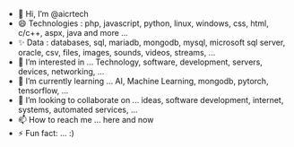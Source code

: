 - 👋 Hi, I’m @aicrtech 
- 😄 Technologies : php, javascript, python, linux, windows, css, html, c/c++, aspx, java and more ...
- ✨ Data : databases, sql, mariadb, mongodb, mysql, microsoft sql server, oracle, csv, files, images, sounds, videos, streams, ...
- 👀 I’m interested in ... Technology, software, development, servers, devices, networking, ...
- 🌱 I’m currently learning ... AI, Machine Learning, mongodb, pytorch, tensorflow, ...
- 💞️ I’m looking to collaborate on ... ideas, software development, internet, systems, automated services, ...
- 📫 How to reach me ... here and now
- ⚡ Fun fact: ... :)

<!---
aicrtech/aicrtech is a ✨ special ✨ repository because its `README.md` (this file) appears on your GitHub profile.
You can click the Preview link to take a look at your changes.
--->
